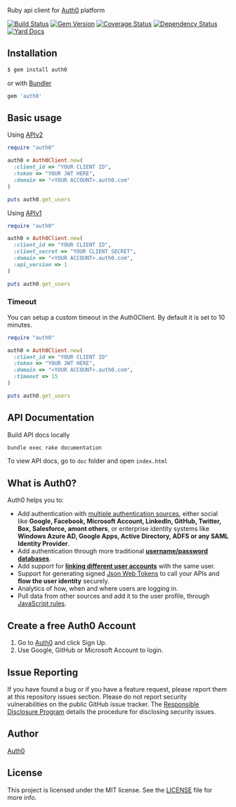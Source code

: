 Ruby api client for [Auth0](https://auth0.com) platform

[![Build Status](https://travis-ci.org/auth0/ruby-auth0.svg?branch=master)](https://travis-ci.org/auth0/ruby-auth0)
[![Gem Version](https://badge.fury.io/rb/auth0.svg)](http://badge.fury.io/rb/auth0)
[![Coverage Status](https://coveralls.io/repos/auth0/ruby-auth0/badge.svg?branch=master)](https://coveralls.io/r/auth0/ruby-auth0?branch=master)
[![Dependency Status](https://gemnasium.com/auth0/ruby-auth0.svg)](https://gemnasium.com/auth0/ruby-auth0)
[![Yard Docs](http://img.shields.io/badge/yard-docs-blue.svg)](http://www.rubydoc.info/github/auth0/ruby-auth0/master/frames)

## Installation

``` bash
$ gem install auth0
```

or with [Bundler](http://bundler.io)

```ruby
gem 'auth0'
```

## Basic usage

Using [APIv2](https://auth0.com/docs/api/v2)

```ruby
require "auth0"

auth0 = Auth0Client.new(
  :client_id => "YOUR CLIENT ID",
  :token => "YOUR JWT HERE",
  :domain => "<YOUR ACCOUNT>.auth0.com"  
)

puts auth0.get_users
```

Using [APIv1](https://auth0.com/docs/api/v1)

```ruby
require "auth0"

auth0 = Auth0Client.new(
  :client_id => "YOUR CLIENT ID",
  :client_secret => "YOUR CLIENT SECRET",
  :domain => "<YOUR ACCOUNT>.auth0.com",
  :api_version => 1
)

puts auth0.get_users
```

### Timeout
You can setup a custom timeout in the Auth0Client. By default it is set to 10 minutes.

```ruby
require "auth0"

auth0 = Auth0Client.new(
  :client_id => "YOUR CLIENT ID"
  :token => "YOUR JWT HERE",
  :domain => "<YOUR ACCOUNT>.auth0.com",
  :timeout => 15
)

puts auth0.get_users
```

## API Documentation

Build API docs locally

``` bash
bundle exec rake documentation
```

To view API docs, go to `doc` folder and open `index.html`

## What is Auth0?

Auth0 helps you to:

* Add authentication with [multiple authentication sources](https://docs.auth0.com/identityproviders), either social like **Google, Facebook, Microsoft Account, LinkedIn, GitHub, Twitter, Box, Salesforce, amont others**, or enterprise identity systems like **Windows Azure AD, Google Apps, Active Directory, ADFS or any SAML Identity Provider**.
* Add authentication through more traditional **[username/password databases](https://docs.auth0.com/mysql-connection-tutorial)**.
* Add support for **[linking different user accounts](https://docs.auth0.com/link-accounts)** with the same user.
* Support for generating signed [Json Web Tokens](https://docs.auth0.com/jwt) to call your APIs and **flow the user identity** securely.
* Analytics of how, when and where users are logging in.
* Pull data from other sources and add it to the user profile, through [JavaScript rules](https://docs.auth0.com/rules).

## Create a free Auth0 Account

1. Go to [Auth0](https://auth0.com) and click Sign Up.
2. Use Google, GitHub or Microsoft Account to login.

## Issue Reporting

If you have found a bug or if you have a feature request, please report them at this repository issues section. Please do not report security vulnerabilities on the public GitHub issue tracker. The [Responsible Disclosure Program](https://auth0.com/whitehat) details the procedure for disclosing security issues.

## Author

[Auth0](https://auth0.com)

## License

This project is licensed under the MIT license. See the [LICENSE](LICENSE) file for more info.
